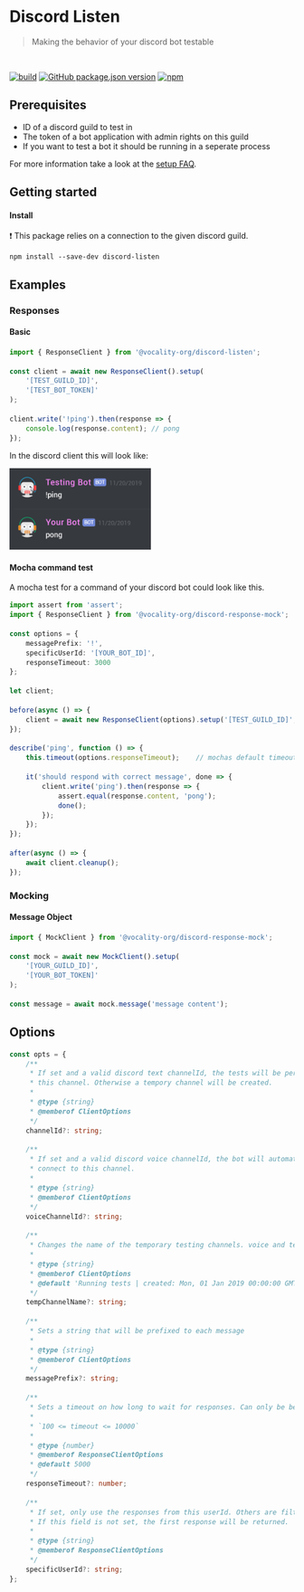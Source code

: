 # Discord Listen

> Making the behavior of your discord bot testable

<br/>

<p>
<!--Build-->
<a href="https://github.com/KaindlJulian/discord-response-mock/actions?query=workflow%3Abuild"><img alt="build" src="https://github.com/KaindlJulian/discord-response-mock/workflows/build/badge.svg"></a>
<!--gpr ver-->
<a href="https://github.com/vocality-org/discord-listen/packages/96794"><img alt="GitHub package.json version" src="https://img.shields.io/github/package-json/v/vocality-org/discord-listen?color=blue&label=gpr&logo=github&logoColor=lightgrey"></a>
<!--npm ver-->
<a href="https://www.npmjs.com/package/@vocality-org/discord-listen"><img alt="npm" src="https://img.shields.io/npm/v/@vocality-org/discord-listen?color=blue&label=%20npm"></a>

<br/>

## Prerequisites

-   ID of a discord guild to test in
-   The token of a bot application with admin rights on this guild
-   If you want to test a bot it should be running in a seperate process

For more information take a look at the [setup FAQ](guild_bot_setup.md).

## Getting started

#### Install

:exclamation: This package relies on a connection to the given discord guild.

```
npm install --save-dev discord-listen
```

## Examples

### Responses

#### Basic

```ts
import { ResponseClient } from '@vocality-org/discord-listen';

const client = await new ResponseClient().setup(
    '[TEST_GUILD_ID]',
    '[TEST_BOT_TOKEN]'
);

client.write('!ping').then(response => {
    console.log(response.content); // pong
});
```

In the discord client this will look like:

<a float="right" href="https://support.discordapp.com/hc/en-us/articles/204849977-How-do-I-create-a-server"><img src="media/example.png" width="250"></a>

#### Mocha command test

A mocha test for a command of your discord bot could look like this.

```ts
import assert from 'assert';
import { ResponseClient } from '@vocality-org/discord-response-mock';

const options = {
    messagePrefix: '!',
    specificUserId: '[YOUR_BOT_ID]',
    responseTimeout: 3000
};

let client;

before(async () => {
    client = await new ResponseClient(options).setup('[TEST_GUILD_ID]', '[TEST_BOT_TOKEN]');
});

describe('ping', function () => {
    this.timeout(options.responseTimeout);    // mochas default timeout is 2s

    it('should respond with correct message', done => {
        client.write('ping').then(response => {
            assert.equal(response.content, 'pong');
            done();
        });
    });
});

after(async () => {
    await client.cleanup();
});
```

### Mocking

#### Message Object

```ts
import { MockClient } from '@vocality-org/discord-response-mock';

const mock = await new MockClient().setup(
    '[YOUR_GUILD_ID]',
    '[YOUR_BOT_TOKEN]'
);

const message = await mock.message('message content');
```

## Options

```ts
const opts = {
    /**
     * If set and a valid discord text channelId, the tests will be performed on
     * this channel. Otherwise a tempory channel will be created.
     *
     * @type {string}
     * @memberof ClientOptions
     */
    channelId?: string;

    /**
     * If set and a valid discord voice channelId, the bot will automatically
     * connect to this channel.
     *
     * @type {string}
     * @memberof ClientOptions
     */
    voiceChannelId?: string;

    /**
     * Changes the name of the temporary testing channels. voice and text.
     *
     * @type {string}
     * @memberof ClientOptions
     * @default 'Running tests | created: Mon, 01 Jan 2019 00:00:00 GMT'
     */
    tempChannelName?: string;

    /**
     * Sets a string that will be prefixed to each message
     *
     * @type {string}
     * @memberof ClientOptions
     */
    messagePrefix?: string;

    /**
     * Sets a timeout on how long to wait for responses. Can only be between 100 and 10000 __milliseconds__.
     *
     * `100 <= timeout <= 10000`
     *
     * @type {number}
     * @memberof ResponseClientOptions
     * @default 5000
     */
    responseTimeout?: number;

    /**
     * If set, only use the responses from this userId. Others are filtered out.
     * If this field is not set, the first response will be returned.
     *
     * @type {string}
     * @memberof ResponseClientOptions
     */
    specificUserId?: string;
};
```
